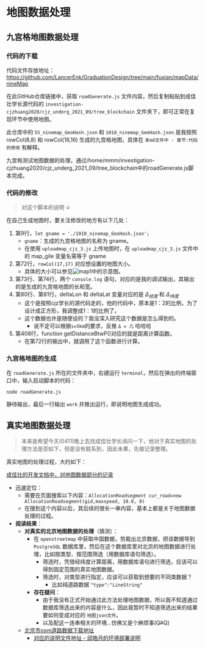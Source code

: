 # 地图数据处理

## 九宫格地图数据处理

### 代码的下载

代码文件存放地址：https://github.com/LancerEnk/GraduationDesign/tree/main/fuxian/mapData/nineMap

在此GitHub仓库链接中，获取 `roadGenerate.js` 文件内容，然后复制粘贴到成佳壮学长源代码的 `investigation-cjzhuang2020/cjz_underg_2021_09/tree_blockchain` 文件夹下，即可正常在复现环节中使用地图。

此仓库中的 `55_ninemap_GeoHash.json` 和 `1010_ninemap_GeoHash.json` 是我按照 rowCol(8,8) 和 rowCol(16,16) 生成的九宫格地图，具体在 `本md文件中 - 章节:代码的修改` 有解释。

九宫格测试地图数据的处理，通过/home/mmm/investigation-cjzhuang2020/cjz_underg_2021_09/tree_blockchain中的roadGenerate.js脚本完成。

### 代码的修改

> 对这个脚本的说明 ↓

在自己生成地图时，要关注修改的地方有以下几处：

1. 第9行，`let gname = './1010_ninemap_GeoHash.json';`
    * `gname`：生成的九宫格地图的名称为 gname。
    * 在使用 `uploadmap_cjz_3.js` 上传地图时，在 `uploadmap_cjz_3.js` 文件中的 map_gile 变量名需等于 gname
2. 第72行，`rowCol(17,17)` 对应想设置的地图大小。
    * 具体的大小可以参见![map1](./question_pic/map1.jpg)中的示意图。
3. 第73行、第74行，两个 `console.log` 语句，对应的是我的调试输出，其输出的是生成的九宫格地图的长和宽。
4. 第80行、第81行，deltaLon 和 deltaLat 变量对应的是 $Δ_{经度}$ 和 $Δ_{纬度}$
    * 这个是按照cjz学长的源代码走的，他的代码中，原本是1：2的比例，为了设计成正方形，我调整成1：1的比例了。
    * 这个数据也许是随便设的？我没深入研究这个数据是怎么得到的。
        * 说不定可以根据`s=5km`的要求，反推 `Δ = 几` 哈哈哈
5. 第408行，function getDistanceBtwP()对应的就是距离计算函数。
    * 在第72行的输出中，就调用了这个函数进行计算。

### 九宫格地图的生成

在 `roadGenerate.js` 所在的文件夹中，右键运行 `terminal`，然后在弹出的终端窗口中，输入启动脚本的代码：

```shell
node roadGenerate.js
```

静待输出，最后一行输出 `work` 并推出运行，即说明地图生成成功。

## 真实地图数据处理

> 本来是希望今天(0411)晚上去找成佳壮学长询问一下，他对于真实地图的处理方法是否如下，但是没有联系到，因此未果，先做记录整理。

真实地图的处理过程，大约如下：

[成佳壮的开发文档中，对地图数据部分的记录](https://github.com/oscourse-tsinghua/investigation-cjzhuang2020/blob/main/%E8%B0%83%E5%BA%A6%E7%B3%BB%E7%BB%9F%E5%BC%80%E5%8F%91%E6%96%87%E6%A1%A3.md)

* 迅速定位：
  * 需要在页面搜索以下内容：`AllocationRoadsegment cur_road=new AllocationRoadsegment(gid,maxspeed, 10.0, 0)`
  * 在搜到这个内容以后，其后续的很长一串内容，基本上都是关于地图数据处理的过程。
* **阅读结果**：
  * **对真实的北京地图数据的处理**（猜测）：
    * 在 `openstreetmap` 中获取中国数据，剪裁出北京数据，把该数据导到 `PostgreSQL` 数据库里，然后在这个数据库里对北京的地图数据进行处理，比如按类型、按范围筛选（用数据库语句筛选）。
      * 筛选时，凭借经纬度计算距离，用数据库语句进行筛选，应该可以得到固定范围的真实地图数据。
      * 筛选时，对类型进行指定，应该可以获取到想要的不同类数据？
        * 比如纯道路数据 `"type":"LineString"`
    * **存在疑问**：
      * 由于我没有正式开始通过此方法处理地图数据，所以我不知道通过数据库筛选出来的内容是什么，因此我暂时不知道筛选出来的结果要如何变成对应的 `地图json文件`。
      * 以及配这一连串相关的环境...仿佛又是个麻烦事(QAQ)
  * [北京市osm道路数据下载地址](https://github.com/xyongcn/BalanceRouting4RealtimeTraffic/tree/master/map)
    * [对应的说明文件地址 - 邱皓月的环境部署说明](https://github.com/oscourse-tsinghua/vanet-DTrafficMining2018/blob/master/%E9%82%B1%E7%9A%93%E6%9C%88%E5%AD%A6%E4%BD%8D%E8%AE%BA%E6%96%87%E7%BB%93%E6%9E%9C%E6%95%B4%E7%90%86/1.%E9%A1%B9%E7%9B%AE%E5%B7%A5%E4%BD%9C%E7%BB%93%E6%9E%9C/%E5%AE%9E%E9%AA%8C%E7%8E%AF%E5%A2%83%E9%83%A8%E7%BD%B2%E5%B8%AE%E5%8A%A9.txt)
